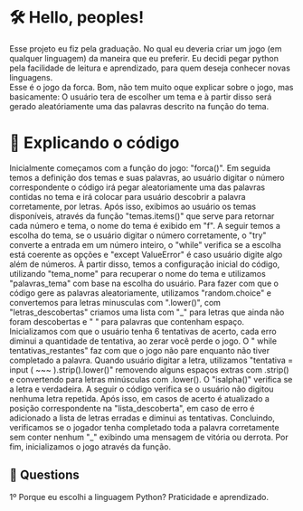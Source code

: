 <h1>🛠️ Hello, peoples!</h1>
<p>
Esse projeto eu fiz pela graduação. No qual eu deveria criar um jogo (em qualquer linguagem) da maneira que eu preferir. Eu decidi pegar python pela facilidade de leitura e aprendizado, para quem deseja conhecer novas linguagens. <br>
Esse é o jogo da forca. Bom, não tem muito oque explicar sobre o jogo, mas basicamente: O usuário tera de escolher um tema e à partir disso será gerado aleatóriamente uma das palavras descrito na função do tema.
</p>

<h1>📌 Explicando o código</h1>
<p>
  Inicialmente começamos com a função do jogo: "forca()". Em seguida temos a definição dos temas e suas palavras, ao usuário digitar o número correspondente o código irá pegar aleatoriamente uma das palavras contidas no  tema e irá colocar para usuário descobrir a palavra corretamente, por letras. Após isso, exibimos ao usuário os temas disponíveis, através da função "temas.items()" que serve para retornar cada número e tema, o nome do tema é exibido em "f". A seguir temos a escolha do tema, se o usuário digitar o número corretamente, o "try" converte a entrada em um número inteiro, o "while" verifica se a escolha está coerente as opções e "except ValueError" é caso usuário digite algo além de números. À partir disso, temos a configuração inicial do código, utilizando "tema_nome" para recuperar o nome do tema e utilizamos "palavras_tema" com base na escolha do usuário. Para fazer com que o código gere as palavras aleatoriamente, utilizamos "random.choice" e convertemos para letras minusculas com ".lower()", com "letras_descobertas" criamos uma lista com "_" para letras que ainda não foram descobertas e " " para palavras que contenham espaço. Inicializamos com que o usuário tenha 6 tentativas de acerto, cada erro diminui  a quantidade de tentativa, ao zerar você perde o jogo. O " while tentativas_restantes" faz com que o jogo não pare enquanto não tiver completado a palavra. Quando usuário digitar a letra, utilizamos "tentativa = input ( ~~~ ).strip().lower()" removendo alguns espaços extras com .strip() e convertendo para letras minúsculas com .lower(). O "isalpha()" verifica se a letra e verdadeira. A seguir o código verifica se o usuário não digitou nenhuma letra repetida. Após isso, em casos de acerto é atualizado a posição correspondente na "lista_descoberta", em caso de erro é adicionado a lista de letras erradas e diminui as tentativas. Concluindo, verificamos se o jogador tenha completado toda a palavra corretamente sem conter nenhum "_" exibindo uma mensagem de vitória ou derrota. Por fim, inicializamos o jogo através da função.
</p>


<h2>📂 Questions</h2>
<p>1º Porque eu escolhi a linguagem Python? Praticidade e aprendizado.
</p>
